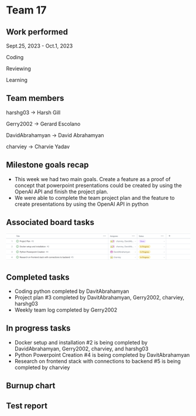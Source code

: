# Team 17


## Work performed
Sept.25, 2023 - Oct.1, 2023

Coding

Reviewing

Learning

## Team members
harshg03 -> Harsh Gill

Gerry2002 -> Gerard Escolano

DavidAbrahamyan -> David Abrahamyan

charviey -> Charvie Yadav


## Milestone goals recap
- This week we had two main goals. Create a feature as a proof of concept that powerpoint presentations could be created by using the OpenAI API and finish the project plan.
-  We were able to complete the team project plan and the feature to create presentations by using the OpenAI API in python

## Associated board tasks
![Screenshot](images/ProjectBoardScreenshotWeek4.png)

## Completed tasks
- Coding python completed by DavitAbrahamyan
- Project plan #3 completed by DavitAbrahamyan, Gerry2002, charviey, harshg03
- Weekly team log completed by Gerry2002
  

## In progress tasks
- Docker setup and installation #2 is being completed by DavidAbrahamyan, Gerry2002, charviey, and harshg03
- Python Powerpoint Creation #4 is being completed by DavitAbrahamyan
- Research on frontend stack with connections to backend #5 is being completed by charviey



## Burnup chart



## Test report
